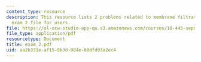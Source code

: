 ```yaml
---
content_type: resource
description: This resource lists 2 problems related to membrane filtration and is
  exam 2 file for users.
file: https://ol-ocw-studio-app-qa.s3.amazonaws.com/courses/10-445-separation-processes-for-biochemical-products-summer-2005/aa2b331eaf158b3d984e80dfd03a2ec4_exam_2.pdf
file_type: application/pdf
resourcetype: Document
title: exam_2.pdf
uid: aa2b331e-af15-8b3d-984e-80dfd03a2ec4
---
```

